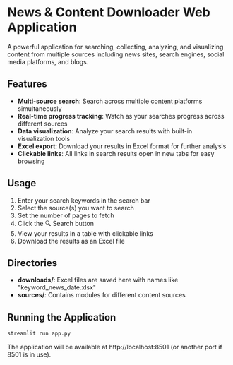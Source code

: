 # News & Content Downloader Web Application

A powerful application for searching, collecting, analyzing, and visualizing content from multiple sources including news sites, search engines, social media platforms, and blogs.

## Features

- **Multi-source search**: Search across multiple content platforms simultaneously
- **Real-time progress tracking**: Watch as your searches progress across different sources
- **Data visualization**: Analyze your search results with built-in visualization tools
- **Excel export**: Download your results in Excel format for further analysis
- **Clickable links**: All links in search results open in new tabs for easy browsing

## Usage

1. Enter your search keywords in the search bar
2. Select the source(s) you want to search
3. Set the number of pages to fetch
4. Click the 🔍 Search button
5. View your results in a table with clickable links
6. Download the results as an Excel file

## Directories

- **downloads/**: Excel files are saved here with names like "keyword_news_date.xlsx"
- **sources/**: Contains modules for different content sources

## Running the Application

```bash
streamlit run app.py
```

The application will be available at http://localhost:8501 (or another port if 8501 is in use).
